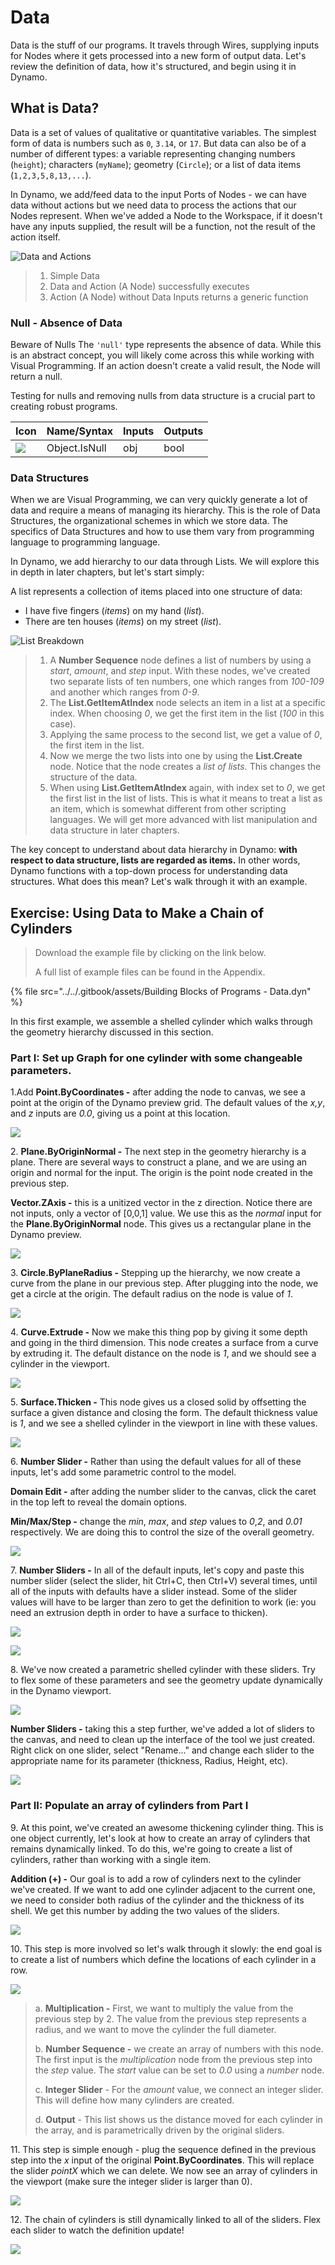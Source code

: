 # Data

Data is the stuff of our programs. It travels through Wires, supplying inputs for Nodes where it gets processed into a new form of output data. Let's review the definition of data, how it's structured, and begin using it in Dynamo.

## What is Data?

Data is a set of values of qualitative or quantitative variables. The simplest form of data is numbers such as `0`, `3.14`, or `17`. But data can also be of a number of different types: a variable representing changing numbers (`height`); characters (`myName`); geometry (`Circle`); or a list of data items (`1,2,3,5,8,13,...`).

In Dynamo, we add/feed data to the input Ports of Nodes - we can have data without actions but we need data to process the actions that our Nodes represent. When we've added a Node to the Workspace, if it doesn't have any inputs supplied, the result will be a function, not the result of the action itself.

![Data and Actions](<../images/5-3/1/data - what is data.jpg>)

> 1. Simple Data
> 2. Data and Action (A Node) successfully executes
> 3. Action (A Node) without Data Inputs returns a generic function

### Null - Absence of Data

Beware of Nulls The `'null'` type represents the absence of data. While this is an abstract concept, you will likely come across this while working with Visual Programming. If an action doesn't create a valid result, the Node will return a null.

Testing for nulls and removing nulls from data structure is a crucial part to creating robust programs.

| Icon                                                  | Name/Syntax   | Inputs | Outputs |
| ----------------------------------------------------- | ------------- | ------ | ------- |
| ![](<../images/5-3/1/data - object IsNull.jpg>) | Object.IsNull | obj    | bool    |

### Data Structures

When we are Visual Programming, we can very quickly generate a lot of data and require a means of managing its hierarchy. This is the role of Data Structures, the organizational schemes in which we store data. The specifics of Data Structures and how to use them vary from programming language to programming language.

In Dynamo, we add hierarchy to our data through Lists. We will explore this in depth in later chapters, but let's start simply:

A list represents a collection of items placed into one structure of data:

* I have five fingers (_items_) on my hand (_list_).
* There are ten houses (_items_) on my street (_list_).

![List Breakdown](<../images/5-3/1/data - data structures.jpg>)

> 1. A **Number Sequence** node defines a list of numbers by using a _start_, _amount_, and _step_ input. With these nodes, we've created two separate lists of ten numbers, one which ranges from _100-109_ and another which ranges from _0-9_.
> 2. The **List.GetItemAtIndex** node selects an item in a list at a specific index. When choosing _0_, we get the first item in the list (_100_ in this case).
> 3. Applying the same process to the second list, we get a value of _0_, the first item in the list.
> 4. Now we merge the two lists into one by using the **List.Create** node. Notice that the node creates a _list of lists._ This changes the structure of the data.
> 5. When using **List.GetItemAtIndex** again, with index set to _0_, we get the first list in the list of lists. This is what it means to treat a list as an item, which is somewhat different from other scripting languages. We will get more advanced with list manipulation and data structure in later chapters.

The key concept to understand about data hierarchy in Dynamo: **with respect to data structure, lists are regarded as items.** In other words, Dynamo functions with a top-down process for understanding data structures. What does this mean? Let's walk through it with an example.

## Exercise: Using Data to Make a Chain of Cylinders

> Download the example file by clicking on the link below.
>
> A full list of example files can be found in the Appendix.

{% file src="../../.gitbook/assets/Building Blocks of Programs - Data.dyn" %}

In this first example, we assemble a shelled cylinder which walks through the geometry hierarchy discussed in this section.

### Part I: Set up Graph for one cylinder with some changeable parameters.

1.Add **Point.ByCoordinates -** after adding the node to canvas, we see a point at the origin of the Dynamo preview grid. The default values of the _x,y_, and _z_ inputs are _0.0_, giving us a point at this location.

![](<../images/5-3/1/data - exercise step 1.jpg>)

2\. **Plane.ByOriginNormal -** The next step in the geometry hierarchy is a plane. There are several ways to construct a plane, and we are using an origin and normal for the input. The origin is the point node created in the previous step.

**Vector.ZAxis -** this is a unitized vector in the z direction. Notice there are not inputs, only a vector of \[0,0,1] value. We use this as the _normal_ input for the **Plane.ByOriginNormal** node. This gives us a rectangular plane in the Dynamo preview.

![](<../images/5-3/1/data - exercise step 2.jpg>)

3\. **Circle.ByPlaneRadius -** Stepping up the hierarchy, we now create a curve from the plane in our previous step. After plugging into the node, we get a circle at the origin. The default radius on the node is value of _1_.

![](<../images/5-3/1/data - exercise step 3.jpg>)

4\. **Curve.Extrude -** Now we make this thing pop by giving it some depth and going in the third dimension. This node creates a surface from a curve by extruding it. The default distance on the node is _1_, and we should see a cylinder in the viewport.

![](<../images/5-3/1/data - exercise step 4.jpg>)

5\. **Surface.Thicken -** This node gives us a closed solid by offsetting the surface a given distance and closing the form. The default thickness value is _1_, and we see a shelled cylinder in the viewport in line with these values.

![](<../images/5-3/1/data - exercise step 5.jpg>)

6\. **Number Slider -** Rather than using the default values for all of these inputs, let's add some parametric control to the model.

**Domain Edit -** after adding the number slider to the canvas, click the caret in the top left to reveal the domain options.

**Min/Max/Step -** change the _min_, _max_, and _step_ values to _0_,_2_, and _0.01_ respectively. We are doing this to control the size of the overall geometry.

![](<../images/5-3/1/data - exercise step 6.gif>)

7\. **Number Sliders -** In all of the default inputs, let's copy and paste this number slider (select the slider, hit Ctrl+C, then Ctrl+V) several times, until all of the inputs with defaults have a slider instead. Some of the slider values will have to be larger than zero to get the definition to work (ie: you need an extrusion depth in order to have a surface to thicken).

![](<../images/5-3/1/data - exercise step 7a.gif>)

![](<../images/5-3/1/data - exercise step 7b.gif>)

8\. We've now created a parametric shelled cylinder with these sliders. Try to flex some of these parameters and see the geometry update dynamically in the Dynamo viewport.

![](<../images/5-3/1/data - exercise step 8a.gif>)

**Number Sliders -** taking this a step further, we've added a lot of sliders to the canvas, and need to clean up the interface of the tool we just created. Right click on one slider, select "Rename..." and change each slider to the appropriate name for its parameter (thickness, Radius, Height, etc).

![](<../images/5-3/1/data - exercise step 8b step.jpg>)

### Part II: Populate an array of cylinders from Part I

9\. At this point, we've created an awesome thickening cylinder thing. This is one object currently, let's look at how to create an array of cylinders that remains dynamically linked. To do this, we're going to create a list of cylinders, rather than working with a single item.

**Addition (+) -** Our goal is to add a row of cylinders next to the cylinder we've created. If we want to add one cylinder adjacent to the current one, we need to consider both radius of the cylinder and the thickness of its shell. We get this number by adding the two values of the sliders.

![](<../images/5-3/1/data - exercise step 9.jpg>)

10\. This step is more involved so let's walk through it slowly: the end goal is to create a list of numbers which define the locations of each cylinder in a row.

![](<../images/5-3/1/data - exercise step 10.jpg>)

> a. **Multiplication -** First, we want to multiply the value from the previous step by 2. The value from the previous step represents a radius, and we want to move the cylinder the full diameter.
>
> b. **Number Sequence -** we create an array of numbers with this node. The first input is the _multiplication_ node from the previous step into the _step_ value. The _start_ value can be set to _0.0_ using a _number_ node.
>
> c. **Integer Slider** - For the _amount_ value, we connect an integer slider. This will define how many cylinders are created.
>
> d. **Output** - This list shows us the distance moved for each cylinder in the array, and is parametrically driven by the original sliders.

11\. This step is simple enough - plug the sequence defined in the previous step into the _x_ input of the original **Point.ByCoordinates**. This will replace the slider _pointX_ which we can delete. We now see an array of cylinders in the viewport (make sure the integer slider is larger than 0).

![](<../images/5-3/1/data - exercise step 11.gif>)

12\. The chain of cylinders is still dynamically linked to all of the sliders. Flex each slider to watch the definition update!

![](<../images/5-3/1/data - exercise step 12.gif>)
